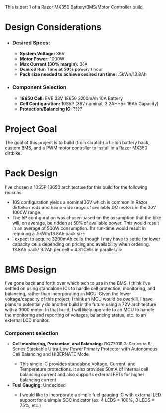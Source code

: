 This is part 1 of a Razor MX350 Battery/BMS/Motor Controller build. 

<h1>
  Design Considerations
</h1>
<ul>
  <li><h3>Desired Specs:</h3></li>
  <ul>
    <li><b>System Voltage:</b> 36V</li>
    <li><b>Motor Power:</b> 1000W</li>
    <li><b>Max Current (30% margin):</b> 36A</li>
    <li><b>Desired Run Time at 50% power:</b> 1 hour</li>
    <li><b>Pack size needed to achieve desired run time:</b> .5kWh/13.8Ah</li>
  </ul>
  <li><h3>Component Selection</h3></li>
    <ul>
      <li><b>18650 Cell:</b> EVE 33V 18650 3200mAh 10A Battery</li>
      <li><b>Cell Configuration:</b> 10S5P (36V nominal, 3.2AH*5= 16Ah Capacity)</li>
      <li><b>Protection/Balancing IC:</b> ????</li>
    </ul>
</ul>


<h1>Project Goal</h1>
The goal of this project is to build (from scratch) a Li-Ion battery back, custom BMS, and a PWM motor controller to install in a Razor MX350 dirtbike. 



<h1>Pack Design</h1>
I've chosen a 10S5P 18650 architecture for this build for the following reasons:
<ul>
  <li>10S configuration yields a nominal 36V which is common in Razor dirtbike mods and has a wide range of available DC motors in the 36V 1000W range.</li>
  <li>The 5P configuration was chosen based on the assumption that the bike will, on average, be ridden at 50% of available power. This would result in an average of 500W consumption. 1hr run-time would result in requiring a .5kWh/13.8Ah pack size</li>
  <li>I expect to acquire 3200mAh cells, though I may have to settle for lower capacity cells depending on pricing and availability when ordering. 13.8Ah pack/ 3.2Ah per cell = 4.31 Cells in parallel./li>
</ul>


<h1>BMS Design</h1>
I've gone back and forth over which tech to use in the BMS. I think I've settled on using standalone ICs to handle cell protection, monitoring, and balancing, rather than incorporating an MCU. Given the lower voltage/capacity of this project, I think an MCU would be overkill. I have plans to potentially do another build in the future using a 72V architecture with a 3000 motor. In that build, I will likely upgrade to an MCU to handle the monitoring and reporting of voltages, balancing status, etc. to an external LCD monitor. 

<h3>Component selection</h3>
<ul>
  <li><b>Cell monitoring, Protection, and Balancing:</b> BQ77915 3-Series to 5-Series Stackable Ultra-Low Power Primary Protector with
Autonomous Cell Balancing and HIBERNATE Mode</li>
  <ul>  
    <li>This single IC provides standalone Voltage, Current, and Temperature protections. It also provides 50mA of internal cell balancing current and also supports external FETs for higher balancing current</li>
  </ul>
  <li><b>Fuel Gauging:</b> Undecided</li>
  <ul>
    <li>I would like to incorporate a simple fuel gauging IC with external LED support for a simple SOC indicator (ex. 4 LEDS = 100%, 3 LEDS = 75%, etc.)</li>
  </ul>
</ul>










